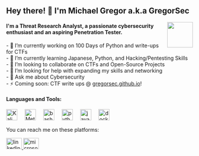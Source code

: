 <h2 align="left">Hey there! 👋 I'm Michael Gregor a.k.a GregorSec</h2>

<img align="right" height="69" src="https://tryhackme-badges.s3.amazonaws.com/GregorSec.png"  />

<h4 align="left">I'm a Threat Research Analyst, a passionate cybersecurity enthusiast and an aspiring Penetration Tester.</h4>

<p align="left">
  - 🔭 I’m currently working on 100 Days of Python and write-ups for CTFs<br>
  - 🌱 I’m currently learning Japanese, Python, and Hacking/Pentesting Skills<br>
  - 👯 I’m looking to collaborate on CTFs and Open-Source Projects<br>
  - 🤔 I’m looking for help with expanding my skills and networking<br>
  - 💬 Ask me about Cybersecurity<br>
  - ⚡ Coming soon: CTF write ups @ <a href="https://gregorsec.github.io" target="_blank">gregorsec.github.io</a>!
</p>

<h4 align="left">Languages and Tools:</h4>
<div align="left">
  <img src="https://www.kali.org/images/kali-logo.svg" height="30" alt="Kali Linux logo"  />
  <img width="12" />
  <img src="https://www.metasploit.com/includes/images/favicon.ico" height="30" alt="Metasploit logo"  />
  <img width="12" />
  <img src="https://cdn.jsdelivr.net/gh/devicons/devicon/icons/bash/bash-original.svg" height="30" alt="bash logo"  />
  <img width="12" />
  <img src="https://cdn.jsdelivr.net/gh/devicons/devicon/icons/python/python-original.svg" height="30" alt="python logo"  />
  <img width="12" />
  <img src="https://cdn.jsdelivr.net/gh/devicons/devicon/icons/javascript/javascript-plain.svg" height="30" alt="javascript logo"  />
  <img width="12" />
  <img src="https://cdn.jsdelivr.net/gh/devicons/devicon/icons/docker/docker-plain-wordmark.svg" height="30" alt="docker logo"  />
</div>

<p align="left">You can reach me on these platforms:</p>
<div align="left">
  <a href="https://linkedin.com/in/GregorSec" target="_blank">
    <img src="https://raw.githubusercontent.com/maurodesouza/profile-readme-generator/master/src/assets/icons/social/linkedin/default.svg" width="42" height="30" alt="linkedin logo"  />
  </a>
  <a href="mailto:mgregor@gregorsec.com" target="_blank">
    <img src="https://raw.githubusercontent.com/maurodesouza/profile-readme-generator/master/src/assets/icons/social/microsoft-outlook/default.svg" width="42" height="30" alt="microsoft-outlook logo"  />
  </a>
</div>
